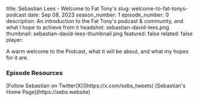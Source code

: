 title: Sebastian Lees - Welcome to Fat Tony's
slug: welcome-to-fat-tonys-podcast
date: Sep 08, 2023
season_number: 1
episode_number: 0
description: An introduction to the Fat Tony's podcast & community, and what I hope to achieve from it
headshot: sebastian-david-lees.png
thumbnail: sebastian-david-lees-thumbnail.png
featured: false
related: false
player: <div id='buzzsprout-small-player-artist-sebastian-david-lees'></div><script type='text/javascript' charset='utf-8' src='https://www.buzzsprout.com/2229227.js?artist=Sebastian+David+Lees&container_id=buzzsprout-small-player-artist-sebastian-david-lees&player=small'></script>

A warm welcome to the Podcast, what it will be about, and what my hopes for it are.  
  
<h3 class="tilt-neon white mt-5 mb-3">Episode Resources</h3>
[Follow Sebastian on Twitter(X)](https://x.com/sebs_tweets)    
[Sebastian's Home Page](https://sebs.website)  